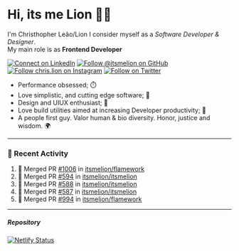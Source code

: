 # Hi, its me Lion 👋🦁

I'm Christhopher Leão/Lion
I consider myself as a _Software Developer & Designer_.<br/>My main role is as <b>Frontend Developer</b>
<br />

[![Connect on LinkedIn](https://img.shields.io/badge/--linkedin?label=LinkedIn&logo=LinkedIn&style=social)](https://www.linkedin.com/in/chrislion)
[![Follow @itsmelion on GitHub](https://img.shields.io/github/followers/itsmelion?label=follow%20%40itsmeLion&style=social)](https://github.com/itsmelion)
[![Follow chris.lion on Instagram](https://img.shields.io/badge/--instagram?label=@chris.lion&logo=Instagram&style=social)](https://instagram.com/chris.lion)
[![Follow on Twitter](https://img.shields.io/badge/--twitter?label=@ChrisLion_me&logo=Twitter&style=social)](https://twitter.com/chrislion_me)

- Performance obsessed; ⏱️
- Love simplistic, and cutting edge software; 📆
- Design and UIUX enthusiast; 🎨
- Love build utilities aimed at increasing Developer productivity; 🧰
- A people first guy. Valor human & bio diversity. Honor, justice and wisdom. 🌍

---
### 📰 Recent Activity

<!--START_SECTION:activity-->
1. 🎉 Merged PR [#1006](https://github.com/itsmelion/flamework/pull/1006) in [itsmelion/flamework](https://github.com/itsmelion/flamework)
2. 🎉 Merged PR [#594](https://github.com/itsmelion/itsmelion/pull/594) in [itsmelion/itsmelion](https://github.com/itsmelion/itsmelion)
3. 🎉 Merged PR [#588](https://github.com/itsmelion/itsmelion/pull/588) in [itsmelion/itsmelion](https://github.com/itsmelion/itsmelion)
4. 🎉 Merged PR [#587](https://github.com/itsmelion/itsmelion/pull/587) in [itsmelion/itsmelion](https://github.com/itsmelion/itsmelion)
5. 🎉 Merged PR [#994](https://github.com/itsmelion/flamework/pull/994) in [itsmelion/flamework](https://github.com/itsmelion/flamework)
<!--END_SECTION:activity-->

___

##### Repository
[![Netlify Status](https://api.netlify.com/api/v1/badges/9e2e6136-1ab9-42fc-8d4e-188512d5d841/deploy-status)](https://app.netlify.com/sites/lion-portfolio/deploys)
